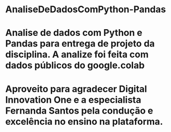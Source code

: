 # AnaliseDeDadosComPython-Pandas
# Analise de dados com Python e Pandas para entrega de projeto da disciplina. A analize foi feita com dados públicos do google.colab
# Aproveito para agradecer Digital Innovation One e a especialista Fernanda Santos pela condução e excelência no ensino na plataforma.

